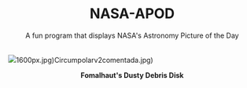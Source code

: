 <div align="center">
  <h1>
    NASA-APOD
  </h1>
</div>
  
<div align="center">
  A fun program that displays NASA's Astronomy Picture of the Day
</div>

<br>

![](https://apod.nasa.gov/apod/image/2305/STSCI_FomalhautDisk.png)1600px.jpg)Circumpolarv2comentada.jpg)

<p align = "center">
  <b>Fomalhaut's Dusty Debris Disk</b>
</p>
